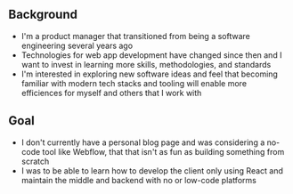 ## Background
- I'm a product manager that transitioned from being a software engineering several years ago
- Technologies for web app development have changed since then and I want to invest in learning more skills, methodologies, and standards
- I'm interested in exploring new software ideas and feel that becoming familiar with modern tech stacks and tooling will enable more efficiences for myself and others that I work with

## Goal
- I don't currently have a personal blog page and was considering a no-code tool like Webflow, that that isn't as fun as building something from scratch
- I was to be able to learn how to develop the client only using React and maintain the middle and backend with no or low-code platforms